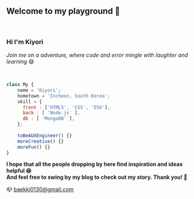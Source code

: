 <h2> Welcome to my playground 👋 </h2>
</br>
<h3>Hi I'm Kiyori</h3>
<p><em>Join me on a adventure, where code and error mingle with laughter and learning</em> 😄</p>
</br>

```javascript
class My {
    name = 'Kiyori';
    hometown = 'Incheon, South Korea';
    skill = {
      front : ['HTML5', 'CSS', 'ES6'],
      back : [ 'Node.js' ],
      db : [ 'MongoDB' ],    
    };
    
    toBeAUXEngineer() {}
    moreCreative() {}
    moreFun() {}
}
```

<strong>I hope that all the people dropping by here find inspiration and ideas helpful 😆</br>
And feel free to swing by my blog to check out my story. Thank you! 🙏</strong>

📪 <a href="mailto:baekki0130@gmail.com">baekki0130@gmail.com</a> 
